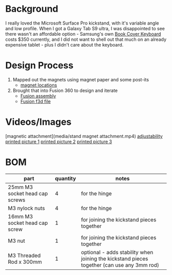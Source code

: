 # Background

I really loved the Microsoft Surface Pro kickstand, with it's variable angle and low profile. When I got a Galaxy Tab S9 ultra, I was disappointed to see there wasn't an affordable option - Samsung's own [Book Cover Keyboard](https://www.samsung.com/us/mobile/mobile-accessories/tablets/galaxy-tab-s9-ultra-book-cover-keyboard-ef-dx915ubeguj/) costs $350 currently, and I did not want to shell out that much on an already expensive tablet - plus I didn't care about the keyboard.


# Design Process

1. Mapped out the magnets using magnet paper and some post-its
	- [magnet locations](media/s9-ultra-magnets.jpg)
2. Brought that into Fusion 360 to design and iterate
	 - [Fusion assembly](https://a360.co/3OwZ8lM)
	 - [Fusion f3d file](./galaxy-tab-s9-ultra-kickstand.f3d)

# Videos/Images
[magnetic attachment](media/stand magnet attachment.mp4)
[adjustability](media/adjustability.mp4)
[printed picture 1](media/20240202_122956.jpg)
[printed picture 2](media/20240202_122357.jpg)
[printed picture 3](media/20240202_122303.jpg)
# BOM
| part | quantity | notes |
| ---- | ---- | ---- |
| 25mm M3 socket head cap screws | 4 | for the hinge |
| M3 nylock nuts | 4 | for the hinge |
| 16mm M3 socket head cap screw | 1 | for joining the kickstand pieces together |
| M3 nut | 1 | for joining the kickstand pieces together |
| M3 Threaded Rod x 300mm | 1 | optional - adds stability when joining the kickstand pieces together (can use any 3mm rod) |

